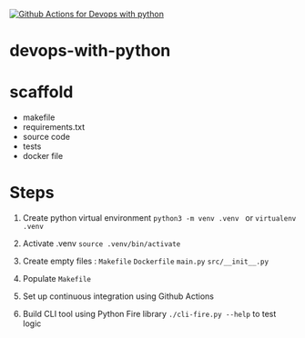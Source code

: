 [![Github Actions for Devops with python](https://github.com/TyroneReddy/devops-with-python/actions/workflows/devopss.yml/badge.svg)](https://github.com/TyroneReddy/devops-with-python/actions/workflows/devopss.yml)

# devops-with-python

# scaffold
- makefile
- requirements.txt
- source code
- tests
- docker file

# Steps

1. Create python virtual environment `python3 -m venv .venv ` or `virtualenv .venv`
2. Activate .venv `source .venv/bin/activate`
3. Create empty files : `Makefile` `Dockerfile` `main.py` `src/__init__.py`
4. Populate `Makefile`
5. Set up continuous integration using Github Actions


6. Build CLI tool using Python Fire library `./cli-fire.py --help` to test logic
